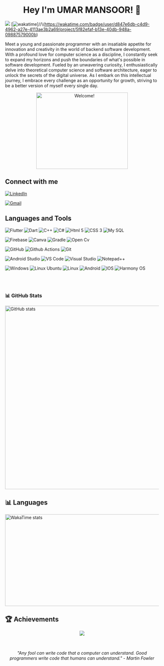 <h1 align="center">Hey I'm UMAR MANSOOR! 👋</h1>

[![](https://visitcount.itsvg.in/api?id=alimnsr1154&icon=0&color=0)](https://visitcount.itsvg.in)
[![wakatime](https://wakatime.com/badge/user/d847e6db-c4d9-4962-a27e-4113ae3b2a69/project/5f82efaf-b13e-40db-948a-09887579000b.svg)]//\\(https://wakatime.com/badge/user/d847e6db-c4d9-4962-a27e-4113ae3b2a69/project/5f82efaf-b13e-40db-948a-09887579000b)

<p>
   Meet a young and passionate programmer with an insatiable appetite for innovation and creativity in the world of backend software development. With a profound love for computer science as a discipline, I constantly seek to expand my horizons and push the boundaries of what's possible in software development. Fueled by an unwavering curiosity, I enthusiastically delve into theoretical computer science and software architecture, eager to unlock the secrets of the digital universe. As I embark on this intellectual journey, I embrace every challenge as an opportunity for growth, striving to be a better version of myself every single day. 
</p>


<div align="center" width="50">

<img src="https://64.media.tumblr.com/47cd1de999f422bd5c7aa79eddf23827/505e7fe3097af757-57/s500x750/86be37d1474bd247b57a86d719cc82c311b9419f.gifv" alt="Welcome!" width="300" height= "250" />

</div>



## **Connect with me**

<a href="https://www.linkedin.com/in/umar-mansoor-4a5862240" target="_blank"><img src="https://img.shields.io/badge/LinkedIn-0077B5?style=for-the-badge&logo=linkedin&logoColor=white" alt="LinkedIn"></a>

<a href="mailto:umarmansoor001@gmail.com" target="_blank">
  <img src="https://img.shields.io/badge/Gmail-D14836?style=for-the-badge&logo=gmail&logoColor=white" alt="Gmail">
</a>


## **Languages and Tools**

![Flutter](https://img.shields.io/badge/Flutter-02569B?style=for-the-badge&logo=flutter&logoColor=white)
![Dart](https://img.shields.io/badge/Dart-0175C2?style=for-the-badge&logo=dart&logoColor=white)
![C++](https://img.shields.io/badge/C%2B%2B-00599C?style=for-the-badge&logo=c%2B%2B&logoColor=white)
![C#](https://img.shields.io/badge/C%23-239120?style=for-the-badge&logo=c-sharp&logoColor=white)
![Html 5](https://img.shields.io/badge/HTML5-E34F26?style=for-the-badge&logo=html5&logoColor=white)
![CSS 3](https://img.shields.io/badge/CSS3-1572B6?style=for-the-badge&logo=css3&logoColor=white)
![My SQL](https://img.shields.io/badge/MySQL-005C84?style=for-the-badge&logo=mysql&logoColor=white)



![Firebase](https://img.shields.io/badge/firebase-ffca28?style=for-the-badge&logo=firebase&logoColor=black)
![Canva](https://img.shields.io/badge/Canva-%2300C4CC.svg?&style=for-the-badge&logo=Canva&logoColor=white)
![Gradle](https://img.shields.io/badge/gradle-02303A?style=for-the-badge&logo=gradle&logoColor=white)
![Open Cv](https://img.shields.io/badge/OpenCV-27338e?style=for-the-badge&logo=OpenCV&logoColor=white)


![GitHub](https://img.shields.io/badge/GitHub-100000?style=for-the-badge&logo=github&logoColor=white)
![Github Actions](https://img.shields.io/badge/GitHub_Actions-2088FF?style=for-the-badge&logo=github-actions&logoColor=white)
![Git](https://img.shields.io/badge/GIT-E44C30?style=for-the-badge&logo=git&logoColor=white)


![Android Studio](https://img.shields.io/badge/Android_Studio-3DDC84?style=for-the-badge&logo=android-studio&logoColor=white)
![VS Code](https://img.shields.io/badge/VSCode-0078D4?style=for-the-badge&logo=visual%20studio%20code&logoColor=white)
![Visual Studio](https://img.shields.io/badge/Visual_Studio-5C2D91?style=for-the-badge&logo=visual%20studio&logoColor=white)
![Notepad++](https://img.shields.io/badge/Notepad++-90E59A.svg?style=for-the-badge&logo=notepad%2B%2B&logoColor=black)


![Windows](https://img.shields.io/badge/Windows-0078D6?style=for-the-badge&logo=windows&logoColor=white)
![Linux Ubuntu](https://img.shields.io/badge/Lubuntu-0068C8?style=for-the-badge&logo=lubuntu&logoColor=white)
![Linux](https://img.shields.io/badge/Linux-FCC624?style=for-the-badge&logo=linux&logoColor=black)
![Android](https://img.shields.io/badge/Android-3DDC84?style=for-the-badge&logo=android&logoColor=white)
![IOS](https://img.shields.io/badge/iOS-000000?style=for-the-badge&logo=ios&logoColor=white)
![Harmony OS](https://img.shields.io/badge/HarmonyOS-000000?style=for-the-badge&logo=harmonyos&logoColor=white)

<br/>
‎‎ 

<h3>📊 GitHub Stats</h3>
      <img src="https://github-readme-stats-tau-taupe-31.vercel.app/api?username=alimnsr1154&hide=stars,prs&show_icons=true&rank_icon=github&theme=transparent" alt="GitHub stats" width="600"  >


## **📊 Languages**

<img src="https://wakatime.com/share/@1f87a6e4-5e73-458d-b30f-79961da9f5e4/8bebada3-2064-46d2-b4c6-800ed1276c63.svg" alt="WakaTime stats" width="600" height="300">
      
## **🏆 Achievements**

<div align="center" style="text-align:center">
<img src="https://github-profile-trophy.vercel.app/?username=umarmansoor646&theme=dracula" /><br />
</div>

<br/>
<br/>

<p align="center"><em>"Any fool can write code that a computer can understand. Good programmers write code that humans can understand." - Martin Fowler</em></p>
<!---
alimnsr1154/alimnsr1154 is a ✨ special ✨ repository because its `README.md` (this file) appears on your GitHub profile.
You can click the Preview link to take a look at your changes.
--->
